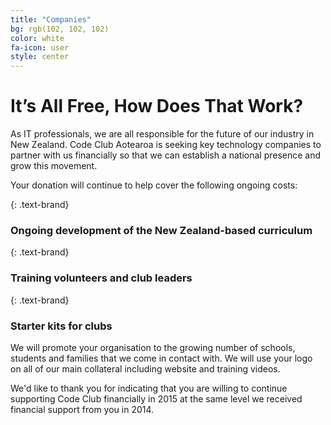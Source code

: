 ```yaml
---
title: "Companies"
bg: rgb(102, 102, 102)
color: white
fa-icon: user
style: center
---
```


# It’s All Free, How Does That Work?

As IT professionals, we are all responsible for the future of our industry in New Zealand. Code Club Aotearoa is seeking key technology companies to partner with us financially so that we can establish a national presence and grow this movement.

Your donation will continue to help cover the following ongoing costs:

{: .text-brand}
### **Ongoing development of the New Zealand-based curriculum**

{: .text-brand}
### **Training volunteers and club leaders**

{: .text-brand}
### **Starter kits for clubs**

We will promote your organisation to the growing number of schools, students and families that we come in contact with. We will use your logo on all of our main collateral including website and training videos.

We'd like to thank you for indicating that you are willing to continue supporting Code Club financially in 2015 at the same level we received financial support from you in 2014.